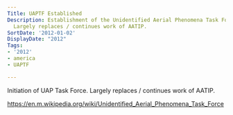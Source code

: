 ```yaml
---
Title: UAPTF Established
Description: Establishment of the Unidentified Aerial Phenomena Task Force (UAPTF).
  Largely replaces / continues work of AATIP.
SortDate: '2012-01-02'
DisplayDate: "2012"
Tags:
- '2012'
- america
- UAPTF

---
```

Initiation of UAP Task Force. Largely replaces / continues work of AATIP. 

https://en.m.wikipedia.org/wiki/Unidentified_Aerial_Phenomena_Task_Force